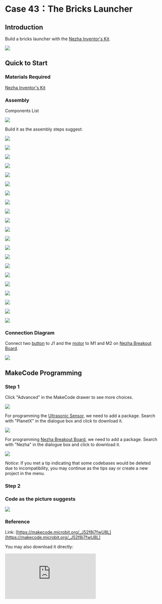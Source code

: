 ﻿# Case 43：The Bricks Launcher

## Introduction
Build a bricks launcher with the [Nezha Inventor's Kit](https://www.elecfreaks.com/nezha-inventor-s-kit-for-micro-bit-without-micro-bit-board.html).

![](https://wiki-media-ef.oss-cn-hongkong.aliyuncs.com/i18n/en/docusaurus-plugin-content-docs/current/microbit/building-blocks/nezha-inventors-kit/images/43_1.png)

## Quick to Start


### Materials Required

[Nezha Inventor's Kit](https://www.elecfreaks.com/nezha-inventor-s-kit-for-micro-bit-without-micro-bit-board.html)

### Assembly

Components List

![](https://wiki-media-ef.oss-cn-hongkong.aliyuncs.com/i18n/en/docusaurus-plugin-content-docs/current/microbit/building-blocks/nezha-inventors-kit/images/neza-inventor-s-kit-case-43-02.png)

Build it as the assembly steps suggest:

![](https://wiki-media-ef.oss-cn-hongkong.aliyuncs.com/i18n/en/docusaurus-plugin-content-docs/current/microbit/building-blocks/nezha-inventors-kit/images/neza-inventor-s-kit-step-43-01.png)

![](https://wiki-media-ef.oss-cn-hongkong.aliyuncs.com/i18n/en/docusaurus-plugin-content-docs/current/microbit/building-blocks/nezha-inventors-kit/images/neza-inventor-s-kit-step-43-02.png)

![](https://wiki-media-ef.oss-cn-hongkong.aliyuncs.com/i18n/en/docusaurus-plugin-content-docs/current/microbit/building-blocks/nezha-inventors-kit/images/neza-inventor-s-kit-step-43-03.png)

![](https://wiki-media-ef.oss-cn-hongkong.aliyuncs.com/i18n/en/docusaurus-plugin-content-docs/current/microbit/building-blocks/nezha-inventors-kit/images/neza-inventor-s-kit-step-43-04.png)

![](https://wiki-media-ef.oss-cn-hongkong.aliyuncs.com/i18n/en/docusaurus-plugin-content-docs/current/microbit/building-blocks/nezha-inventors-kit/images/neza-inventor-s-kit-step-43-05.png)

![](https://wiki-media-ef.oss-cn-hongkong.aliyuncs.com/i18n/en/docusaurus-plugin-content-docs/current/microbit/building-blocks/nezha-inventors-kit/images/neza-inventor-s-kit-step-43-06.png)

![](https://wiki-media-ef.oss-cn-hongkong.aliyuncs.com/i18n/en/docusaurus-plugin-content-docs/current/microbit/building-blocks/nezha-inventors-kit/images/neza-inventor-s-kit-step-43-07.png)

![](https://wiki-media-ef.oss-cn-hongkong.aliyuncs.com/i18n/en/docusaurus-plugin-content-docs/current/microbit/building-blocks/nezha-inventors-kit/images/neza-inventor-s-kit-step-43-08.png)

![](https://wiki-media-ef.oss-cn-hongkong.aliyuncs.com/i18n/en/docusaurus-plugin-content-docs/current/microbit/building-blocks/nezha-inventors-kit/images/neza-inventor-s-kit-step-43-09.png)

![](https://wiki-media-ef.oss-cn-hongkong.aliyuncs.com/i18n/en/docusaurus-plugin-content-docs/current/microbit/building-blocks/nezha-inventors-kit/images/neza-inventor-s-kit-step-43-10.png)

![](https://wiki-media-ef.oss-cn-hongkong.aliyuncs.com/i18n/en/docusaurus-plugin-content-docs/current/microbit/building-blocks/nezha-inventors-kit/images/neza-inventor-s-kit-step-43-11.png)

![](https://wiki-media-ef.oss-cn-hongkong.aliyuncs.com/i18n/en/docusaurus-plugin-content-docs/current/microbit/building-blocks/nezha-inventors-kit/images/neza-inventor-s-kit-step-43-12.png)

![](https://wiki-media-ef.oss-cn-hongkong.aliyuncs.com/i18n/en/docusaurus-plugin-content-docs/current/microbit/building-blocks/nezha-inventors-kit/images/neza-inventor-s-kit-step-43-13.png)

![](https://wiki-media-ef.oss-cn-hongkong.aliyuncs.com/i18n/en/docusaurus-plugin-content-docs/current/microbit/building-blocks/nezha-inventors-kit/images/neza-inventor-s-kit-step-43-14.png)

![](https://wiki-media-ef.oss-cn-hongkong.aliyuncs.com/i18n/en/docusaurus-plugin-content-docs/current/microbit/building-blocks/nezha-inventors-kit/images/neza-inventor-s-kit-step-43-15.png)

![](https://wiki-media-ef.oss-cn-hongkong.aliyuncs.com/i18n/en/docusaurus-plugin-content-docs/current/microbit/building-blocks/nezha-inventors-kit/images/neza-inventor-s-kit-step-43-16.png)

![](https://wiki-media-ef.oss-cn-hongkong.aliyuncs.com/i18n/en/docusaurus-plugin-content-docs/current/microbit/building-blocks/nezha-inventors-kit/images/neza-inventor-s-kit-step-43-17.png)

![](https://wiki-media-ef.oss-cn-hongkong.aliyuncs.com/i18n/en/docusaurus-plugin-content-docs/current/microbit/building-blocks/nezha-inventors-kit/images/neza-inventor-s-kit-step-43-18.png)

![](https://wiki-media-ef.oss-cn-hongkong.aliyuncs.com/i18n/en/docusaurus-plugin-content-docs/current/microbit/building-blocks/nezha-inventors-kit/images/neza-inventor-s-kit-step-43-19.png)

![](https://wiki-media-ef.oss-cn-hongkong.aliyuncs.com/i18n/en/docusaurus-plugin-content-docs/current/microbit/building-blocks/nezha-inventors-kit/images/neza-inventor-s-kit-step-43-20.png)

![](https://wiki-media-ef.oss-cn-hongkong.aliyuncs.com/i18n/en/docusaurus-plugin-content-docs/current/microbit/building-blocks/nezha-inventors-kit/images/neza-inventor-s-kit-step-43-21.png)

### Connection Diagram

Connect two [button](https://shop.elecfreaks.com/products/elecfreaks-planetx-button-sensor?_pos=1&_psq=button&_ss=e&_v=1.0) to J1 and the [motor](https://shop.elecfreaks.com/products/elecfreaks-high-speed-building-blocks-motor?_pos=4&_sid=a2da3fff8&_ss=r) to M1 and M2 on [Nezha Breakout Board](https://shop.elecfreaks.com/products/elecfreaks-nezha-breakout-board?_pos=1&_sid=00432325a&_ss=r).

![](https://wiki-media-ef.oss-cn-hongkong.aliyuncs.com/i18n/en/docusaurus-plugin-content-docs/current/microbit/building-blocks/nezha-inventors-kit/images/neza-inventor-s-kit-case-43-03.png)

## MakeCode Programming

### Step 1

Click "Advanced" in the MakeCode drawer to see more choices.



![](https://wiki-media-ef.oss-cn-hongkong.aliyuncs.com/i18n/en/docusaurus-plugin-content-docs/current/microbit/building-blocks/nezha-inventors-kit/images/neza-inventor-s-kit-case-37-04.png)

For programming the [Ultrasonic Sensor](https://shop.elecfreaks.com/products/elecfreaks-planetx-ultrasonic-sensor?_pos=1&_sid=9f90a6738&_ss=r), we need to add a package. Search with "PlanetX" in the dialogue box and click to download it.

![](https://wiki-media-ef.oss-cn-hongkong.aliyuncs.com/i18n/en/docusaurus-plugin-content-docs/current/microbit/building-blocks/nezha-inventors-kit/images/neza-inventor-s-kit-case-37-05.png)

For programming [Nezha Breakout Board](https://shop.elecfreaks.com/products/elecfreaks-nezha-breakout-board?_pos=1&_sid=00432325a&_ss=r), we need to add a package. Search with "Nezha" in the dialogue box and click to download it.

![](https://wiki-media-ef.oss-cn-hongkong.aliyuncs.com/i18n/en/docusaurus-plugin-content-docs/current/microbit/building-blocks/nezha-inventors-kit/images/neza-inventor-s-kit-case-37-06.png)

*Notice*: If you met a tip indicating that some codebases would be deleted due to incompatibility, you may continue as the tips say or create a new project in the menu.

### Step 2

### Code as the picture suggests

![](https://wiki-media-ef.oss-cn-hongkong.aliyuncs.com/i18n/en/docusaurus-plugin-content-docs/current/microbit/building-blocks/nezha-inventors-kit/images/neza-inventor-s-kit-case-43-07.png)

### Reference
Link: [https://makecode.microbit.org/_J52f8j7fwU8L](https://makecode.microbit.org/_J52f8j7fwU8L)

You may also download it directly:

<div
    style={{
        position: 'relative',
        paddingBottom: '60%',
        overflow: 'hidden',
    }}
>
    <iframe
        src="https://makecode.microbit.org/_J52f8j7fwU8L"
        frameborder="0"
        sandbox="allow-popups allow-forms allow-scripts allow-same-origin"
        style={{
            position: 'absolute',
            width: '100%',
            height: '100%',
        }}
    />
</div>


### Result

Press button C to launch the bricks.

![](https://wiki-media-ef.oss-cn-hongkong.aliyuncs.com/i18n/en/docusaurus-plugin-content-docs/current/microbit/building-blocks/nezha-inventors-kit/images/43_2.gif)
